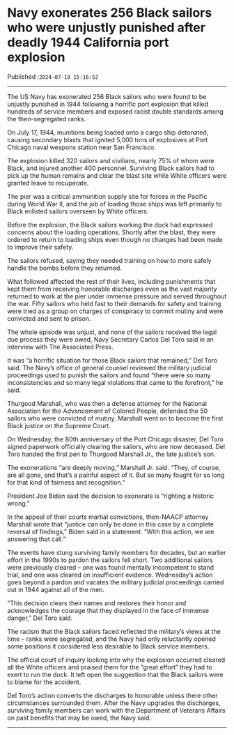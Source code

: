 # Navy exonerates 256 Black sailors who were unjustly punished after deadly 1944 California port explosion

Published :`2024-07-18 15:16:52`

---

The US Navy has exonerated 256 Black sailors who were found to be unjustly punished in 1944 following a horrific port explosion that killed hundreds of service members and exposed racist double standards among the then-segregated ranks.

On July 17, 1944, munitions being loaded onto a cargo ship detonated, causing secondary blasts that ignited 5,000 tons of explosives at Port Chicago naval weapons station near San Francisco.

The explosion killed 320 sailors and civilians, nearly 75% of whom were Black, and injured another 400 personnel. Surviving Black sailors had to pick up the human remains and clear the blast site while White officers were granted leave to recuperate.

The pier was a critical ammunition supply site for forces in the Pacific during World War II, and the job of loading those ships was left primarily to Black enlisted sailors overseen by White officers.

Before the explosion, the Black sailors working the dock had expressed concerns about the loading operations. Shortly after the blast, they were ordered to return to loading ships even though no changes had been made to improve their safety.

The sailors refused, saying they needed training on how to more safely handle the bombs before they returned.

What followed affected the rest of their lives, including punishments that kept them from receiving honorable discharges even as the vast majority returned to work at the pier under immense pressure and served throughout the war. Fifty sailors who held fast to their demands for safety and training were tried as a group on charges of conspiracy to commit mutiny and were convicted and sent to prison.

The whole episode was unjust, and none of the sailors received the legal due process they were owed, Navy Secretary Carlos Del Toro said in an interview with The Associated Press.

It was “a horrific situation for those Black sailors that remained,” Del Toro said. The Navy’s office of general counsel reviewed the military judicial proceedings used to punish the sailors and found “there were so many inconsistencies and so many legal violations that came to the forefront,” he said.

Thurgood Marshall, who was then a defense attorney for the National Association for the Advancement of Colored People, defended the 50 sailors who were convicted of mutiny. Marshall went on to become the first Black justice on the Supreme Court.

On Wednesday, the 80th anniversary of the Port Chicago disaster, Del Toro signed paperwork officially clearing the sailors, who are now deceased. Del Toro handed the first pen to Thurgood Marshall Jr., the late justice’s son.

The exonerations “are deeply moving,” Marshall Jr. said. “They, of course, are all gone, and that’s a painful aspect of it. But so many fought for so long for that kind of fairness and recognition.”

President Joe Biden said the decision to exonerate is “righting a historic wrong.”

In the appeal of their courts martial convictions, then-NAACP attorney Marshall wrote that “justice can only be done in this case by a complete reversal of findings,” Biden said in a statement. “With this action, we are answering that call.”

The events have stung surviving family members for decades, but an earlier effort in the 1990s to pardon the sailors fell short. Two additional sailors were previously cleared – one was found mentally incompetent to stand trial, and one was cleared on insufficient evidence. Wednesday’s action goes beyond a pardon and vacates the military judicial proceedings carried out in 1944 against all of the men.

“This decision clears their names and restores their honor and acknowledges the courage that they displayed in the face of immense danger,” Del Toro said.

The racism that the Black sailors faced reflected the military’s views at the time – ranks were segregated, and the Navy had only reluctantly opened some positions it considered less desirable to Black service members.

The official court of inquiry looking into why the explosion occurred cleared all the White officers and praised them for the “great effort” they had to exert to run the dock. It left open the suggestion that the Black sailors were to blame for the accident.

Del Toro’s action converts the discharges to honorable unless there other circumstances surrounded them. After the Navy upgrades the discharges, surviving family members can work with the Department of Veterans Affairs on past benefits that may be owed, the Navy said.

---

